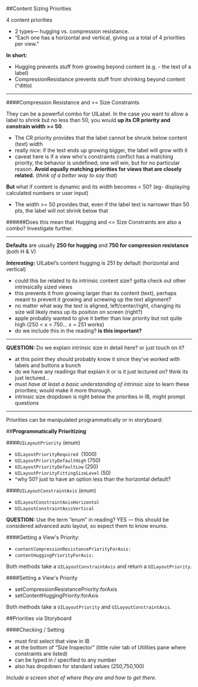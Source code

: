 ##Content Sizing Priorities

4 content priorities 

- 2 types— hugging vs. compression resistance.
- “Each one has a horizontal and vertical, giving us a total of 4 priorities per view.”

**In short:**

- Hugging prevents stuff from growing beyond content (e.g. - the text of a label)
- CompressionResistance prevents stuff from shrinking beyond content (^ditto)   

------
####Compression Resistance and &gt;= Size Constraints

They can be a powerful combo for UILabel. In the case you want to allow a label to shrink but no less than 50, you would **up its CR priority and constrain width &gt;= 50**.
 
 - The CR priority provides that the label cannot be shrunk below content (text) width 
 - really nice: if the text ends up growing bigger, the label will grow with it
 - caveat here is if a view who's constraints conflict has a matching priority, the behavior is undefined; one *will* win, but for no particular reason. **Avoid equally matching priorities for views that are closely related.** (*think of a better way to say that*)

 
**But** what if content is dynamic and its width becomes &lt; 50? (eg- displaying calculated numbers or user input)

 - The width >= 50 provides that, even if the label text is narrower than 50 pts, the label will not shrink below that 


######Does this mean that Hugging and <= Size Constraints are also a combo? Investigate further.

-----

**Defaults** are usually **250 for hugging** and **750 for compression resistance** (both H & V) 

**_Interesting_:** UILabel’s content hugging is 251 by default (horizontal and vertical)
 
 - could this be related to its intrinsic content size? gotta check out other intrinsically sized views
 - this prevents it from growing larger than its content (text), perhaps meant to prevent it growing and screwing up the text alignment? 
 - no matter what way the text is aligned, left/center/right, changing its size will likely mess up its position on screen (right?)
 - apple probably wanted to give it better than low priority but not quite high (250 &lt; x &lt; 750… x = 251 works) 
 - do we include this in the reading? **is this important?**

--------

**QUESTION:** Do we explain intrinsic size in detail here? or just touch on it?

 - at this point they should probably know it since they’ve worked with labels and buttons a bunch
 - do we have any readings that explain it or is it just lectured on? think its just lectured…
 - *must have at least a basic understanding of intrinsic size* to learn these priorities; would make it more thorough.
 - intrinsic size dropdown is right below the priorities in IB, might prompt questions 

---------

Priorities can be manipulated programmatically or in storyboard:

##**Programmatically Prioritizing**

####`UILayoutPriority` (enum)
 - `UILayoutPriorityRequired`  (1000)
 - `UILayoutPriorityDefaultHigh` (750)
 - `UILayoutPriorityDefaultLow` (250)
 - `UILayoutPriorityFittingSizeLevel` (50) 
  - ^why 50? just to have an option less than the horizontal default?

####`UILayoutConstraintAxis` (enum)

 - `UILayoutConstraintAxisHorizontal`
 - `UILayoutConstraintAxisVertical`

**QUESTION:** Use the term “enum” in reading? YES — this should be considered advanced auto layout, so expect them to know enums.

####Getting a View's Priority:
- `contentCompressionResistancePriorityForAxis:`
- `contentHuggingPriorityForAxis:`

Both methods take a `UILayoutConstraintAxis` and return a `UILayoutPriority`.

####Setting a View's Priority 
- setCompressionResistancePriority:forAxis
- setContentHuggingPriority:forAxis

Both methods take a `UILayoutPriority` and `UILayoutConstraintAxis`.

##Priorities via Storyboard

####Checking / Setting

- must first select that view in IB
- at the bottom of “Size Inspector” (little ruler tab of Utilities pane where constraints are listed)
- can be typed in / specified to any number
- also has dropdown for standard values (250,750,100)

*Include a screen shot of where they are and how to get there.*